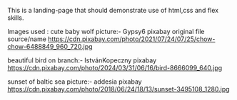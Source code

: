  This is a landing-page that should demonstrate use of html,css and flex skills.

 Images used :
 cute baby wolf picture:- Gypsy6 pixabay original file source/name https://cdn.pixabay.com/photo/2021/07/24/07/25/chow-chow-6488849_960_720.jpg

beautiful bird on branch:- IstvánKopeczny pixabay https://cdn.pixabay.com/photo/2024/03/31/06/16/bird-8666099_640.jpg

sunset of baltic sea picture:- addesia  pixabay https://cdn.pixabay.com/photo/2018/06/24/18/13/sunset-3495108_1280.jpg
